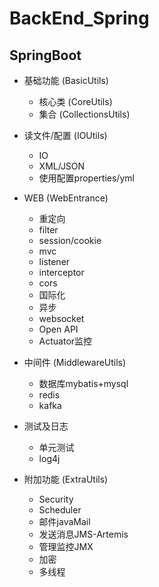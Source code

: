 # BackEnd_Spring

## SpringBoot
- 基础功能 (BasicUtils)
  - 核心类 (CoreUtils)
  - 集合 (CollectionsUtils)

- 读文件/配置 (IOUtils)
  - IO
  - XML/JSON
  - 使用配置properties/yml
  
- WEB (WebEntrance)
  - 重定向
  - filter
  - session/cookie
  - mvc
  - listener
  - interceptor
  - cors
  - 国际化
  - 异步
  - websocket
  - Open API
  - Actuator监控
  
- 中间件 (MiddlewareUtils)
  - 数据库mybatis+mysql
  - redis
  - kafka
  
- 测试及日志
  - 单元测试
  - log4j

- 附加功能 (ExtraUtils)
  - Security
  - Scheduler
  - 邮件javaMail
  - 发送消息JMS-Artemis
  - 管理监控JMX
  - 加密
  - 多线程